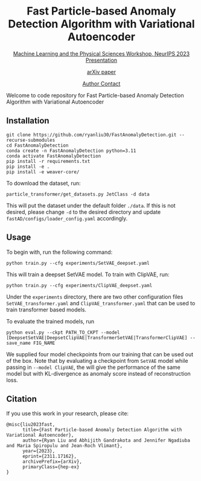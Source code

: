 <div align="center">

# Fast Particle-based Anomaly Detection Algorithm with Variational Autoencoder

[Machine Learning and the Physical Sciences Workshop, NeurIPS 2023 Presentation](https://nips.cc/virtual/2023/76170)
    
[arXiv paper](https://arxiv.org/abs/2311.17162)

[Author Contact](mailto:liuryan30@berkeley.edu)

</div>

Welcome to code repository for Fast Particle-based Anomaly Detection Algorithm with Variational Autoencoder

## Installation 
```
git clone https://github.com/ryanliu30/FastAnomalyDetection.git --recurse-submodules
cd FastAnomalyDetection
conda create -n FastAnomalyDetection python=3.11
conda activate FastAnomalyDetection
pip install -r requirements.txt
pip install -e .
pip install -e weaver-core/
```
To download the dataset, run:
```
particle_transformer/get_datasets.py JetClass -d data
```
This will put the dataset under the default folder `./data`. If this is not desired, please change `-d` to the desired directory and update `fastAD/configs/loader_config.yaml` accordingly.
## Usage
To begin with, run the following command:
```
python train.py --cfg experiments/SetVAE_deepset.yaml
```
This will train a deepset SetVAE model. To train with ClipVAE, run:
```
python train.py --cfg experiments/ClipVAE_deepset.yaml
```
Under the `experiments` directory, there are two other configuration files `SetVAE_transformer.yaml` and `ClipVAE_transformer.yaml` that can be used to train transformer based models.

To evaluate the trained models, run
```
python eval.py --ckpt PATH_TO_CKPT --model [DeepsetSetVAE|DeepsetClipVAE|TransformerSetVAE|TransformerClipVAE] --save_name FIG_NAME
```
We supplied four model checkpoints from our training that can be used out of the box. Note that by evaluating a checkpoint from `SetVAE` model while passing in `--model ClipVAE`, the will give the performance of the same model but with KL-divergence as anomaly score instead of reconstruction loss.
## Citation
If you use this work in your research, please cite:
```
@misc{liu2023fast,
      title={Fast Particle-based Anomaly Detection Algorithm with Variational Autoencoder}, 
      author={Ryan Liu and Abhijith Gandrakota and Jennifer Ngadiuba and Maria Spiropulu and Jean-Roch Vlimant},
      year={2023},
      eprint={2311.17162},
      archivePrefix={arXiv},
      primaryClass={hep-ex}
}
```
